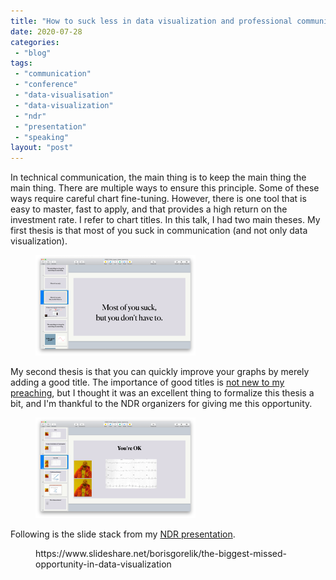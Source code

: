 ```yaml
---
title: "How to suck less in data visualization and professional communication"
date: 2020-07-28
categories: 
 - "blog"
tags: 
 - "communication"
 - "conference"
 - "data-visualisation"
 - "data-visualization"
 - "ndr"
 - "presentation"
 - "speaking"
layout: "post"
---
```


<!-- wp:paragraph -->
In technical communication, the main thing is to keep the main thing the main thing. There are multiple ways to ensure this principle. Some of these ways require careful chart fine-tuning. However, there is one tool that is easy to master, fast to apply, and that provides a high return on the investment rate. I refer to chart titles. In this talk, I had two main theses. My first thesis is that most of you suck in communication (and not only data visualization). 


<!-- /wp:paragraph -->

<!-- wp:image {"align":"center","id":3444,"width":256,"height":161,"sizeSlug":"large"} -->
<div class="wp-block-image"><figure class="aligncenter size-large is-resized"><img src="/assets/img/2020/07/image-2.png" alt="" class="wp-image-3444" width="256" height="161"></figure></div>


<!-- /wp:image -->

<!-- wp:paragraph -->
My second thesis is that you can quickly improve your graphs by merely adding a good title. The importance of good titles is [not new to my preaching](https://gorelik.net/2018/06/25/c-for-conclusion/), but I thought it was an excellent thing to formalize this thesis a bit, and I'm thankful to the NDR organizers for giving me this opportunity. 


<!-- /wp:paragraph -->

<!-- wp:image {"align":"center","id":3446,"width":256,"height":161,"sizeSlug":"large"} -->
<div class="wp-block-image"><figure class="aligncenter size-large is-resized"><img src="/assets/img/2020/07/image-3.png" alt="" class="wp-image-3446" width="256" height="161"></figure></div>


<!-- /wp:image -->

<!-- wp:paragraph -->
Following is the slide stack from my [NDR presentation](https://ndrconf.ai/).


<!-- /wp:paragraph -->

<!-- wp:core-embed/slideshare {"url":"https:\/\/www.slideshare.net\/borisgorelik\/the-biggest-missed-opportunity-in-data-visualization","type":"rich","providerNameSlug":"","align":"center","className":"wp-embed-aspect-1-1 wp-has-aspect-ratio"} -->
<figure class="wp-block-embed-slideshare aligncenter wp-block-embed is-type-rich wp-embed-aspect-1-1 wp-has-aspect-ratio"><div class="wp-block-embed__wrapper">
https://www.slideshare.net/borisgorelik/the-biggest-missed-opportunity-in-data-visualization
</div></figure>
<!-- /wp:core-embed/slideshare -->
